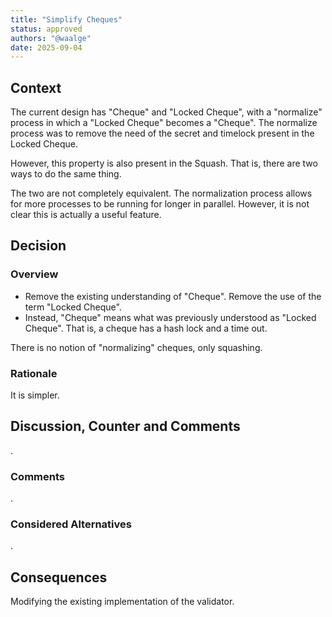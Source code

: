 ```yaml
---
title: "Simplify Cheques"
status: approved
authors: "@waalge"
date: 2025-09-04
---
```


## Context

The current design has "Cheque" and "Locked Cheque", with a "normalize" process
in which a "Locked Cheque" becomes a "Cheque". The normalize process was to
remove the need of the secret and timelock present in the Locked Cheque.

However, this property is also present in the Squash. That is, there are two
ways to do the same thing.

The two are not completely equivalent. The normalization process allows for more
processes to be running for longer in parallel. However, it is not clear this is
actually a useful feature.

## Decision

### Overview

- Remove the existing understanding of "Cheque". Remove the use of the term
  "Locked Cheque".
- Instead, "Cheque" means what was previously understood as "Locked Cheque".
  That is, a cheque has a hash lock and a time out.

There is no notion of "normalizing" cheques, only squashing.

### Rationale

It is simpler.

## Discussion, Counter and Comments

.

### Comments

.

### Considered Alternatives

.

## Consequences

Modifying the existing implementation of the validator.
